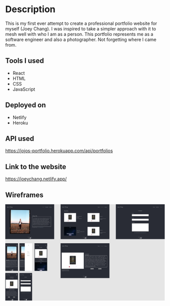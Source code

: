 # Description

This is my first ever attempt to create a professional portfolio website for myself (Joey Chang). I was inspired to take a simpler approach with it to mesh well with who I am as a person. This portfolio represents me as a software engineer and also a photographer. Not forgetting where I came from.

## Tools I used

- React
- HTML
- CSS
- JavaScript

## Deployed on

- Netlify
- Heroku

## API used

https://jojos-portfolio.herokuapp.com/api/portfolios

## Link to the website

https://joeychang.netlify.app/

## Wireframes

![PORTFOLIO](src/components/assets/Portfolio.png)
